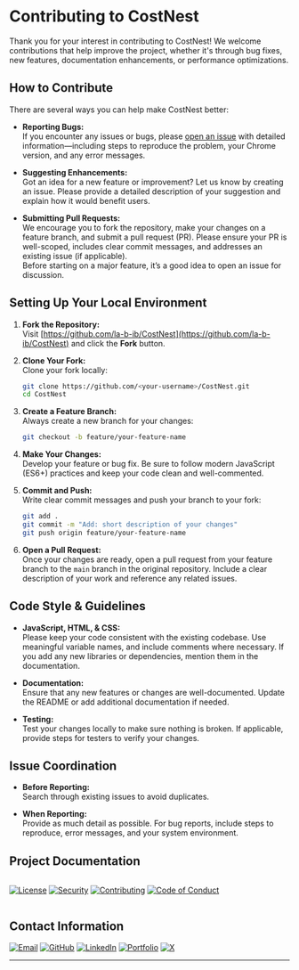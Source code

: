 
# Contributing to CostNest

Thank you for your interest in contributing to CostNest! We welcome contributions that help improve the project, whether it's through bug fixes, new features, documentation enhancements, or performance optimizations.

## How to Contribute

There are several ways you can help make CostNest better:

- **Reporting Bugs:**  
  If you encounter any issues or bugs, please [open an issue](https://github.com/la-b-ib/CostNest/issues) with detailed information—including steps to reproduce the problem, your Chrome version, and any error messages.

- **Suggesting Enhancements:**  
  Got an idea for a new feature or improvement? Let us know by creating an issue. Please provide a detailed description of your suggestion and explain how it would benefit users.

- **Submitting Pull Requests:**  
  We encourage you to fork the repository, make your changes on a feature branch, and submit a pull request (PR). Please ensure your PR is well-scoped, includes clear commit messages, and addresses an existing issue (if applicable).  
  Before starting on a major feature, it’s a good idea to open an issue for discussion.

## Setting Up Your Local Environment

1. **Fork the Repository:**  
   Visit [https://github.com/la-b-ib/CostNest](https://github.com/la-b-ib/CostNest) and click the **Fork** button.

2. **Clone Your Fork:**  
   Clone your fork locally:  
   ```bash
   git clone https://github.com/<your-username>/CostNest.git
   cd CostNest
   ```

3. **Create a Feature Branch:**  
   Always create a new branch for your changes:  
   ```bash
   git checkout -b feature/your-feature-name
   ```

4. **Make Your Changes:**  
   Develop your feature or bug fix. Be sure to follow modern JavaScript (ES6+) practices and keep your code clean and well-commented.

5. **Commit and Push:**  
   Write clear commit messages and push your branch to your fork:  
   ```bash
   git add .
   git commit -m "Add: short description of your changes"
   git push origin feature/your-feature-name
   ```

6. **Open a Pull Request:**  
   Once your changes are ready, open a pull request from your feature branch to the `main` branch in the original repository. Include a clear description of your work and reference any related issues.

## Code Style & Guidelines

- **JavaScript, HTML, & CSS:**  
  Please keep your code consistent with the existing codebase. Use meaningful variable names, and include comments where necessary. If you add any new libraries or dependencies, mention them in the documentation.

- **Documentation:**  
  Ensure that any new features or changes are well-documented. Update the README or add additional documentation if needed.

- **Testing:**  
  Test your changes locally to make sure nothing is broken. If applicable, provide steps for testers to verify your changes.

## Issue Coordination

- **Before Reporting:**  
  Search through existing issues to avoid duplicates.

- **When Reporting:**  
  Provide as much detail as possible. For bug reports, include steps to reproduce, error messages, and your system environment.

## Project Documentation

<div style="display: flex; gap: 10px; margin: 15px 0; align-items: center; flex-wrap: wrap;">

[![License](https://img.shields.io/badge/License-See_FILE-007EC7?style=for-the-badge&logo=creativecommons)](LICENSE)
[![Security](https://img.shields.io/badge/Security-Policy_%7C_Reporting-FF6D00?style=for-the-badge&logo=owasp)](SECURITY.md)
[![Contributing](https://img.shields.io/badge/Contributing-Guidelines-2E8B57?style=for-the-badge&logo=git)](CONTRIBUTING.md)
[![Code of Conduct](https://img.shields.io/badge/Code_of_Conduct-Community_Standards-FF0000?style=for-the-badge&logo=opensourceinitiative)](CODE_OF_CONDUCT.md)

</div>

## Contact Information



  
[![Email](https://img.shields.io/badge/Email-D14836?style=for-the-badge&logo=gmail&logoColor=white)](mailto:labib.45x@gmail.com)
[![GitHub](https://img.shields.io/badge/GitHub-181717?style=for-the-badge&logo=github&logoColor=white)](https://github.com/la-b-ib)
[![LinkedIn](https://img.shields.io/badge/LinkedIn-0077B5?style=for-the-badge&logo=linkedin&logoColor=white)](https://www.linkedin.com/in/la-b-ib/)
[![Portfolio](https://img.shields.io/badge/Website-0A5C78?style=for-the-badge&logo=internet-explorer&logoColor=white)](https://la-b-ib.github.io/)
[![X](https://img.shields.io/badge/X-000000?style=for-the-badge&logo=twitter&logoColor=white)](https://x.com/la_b_ib_)






---


